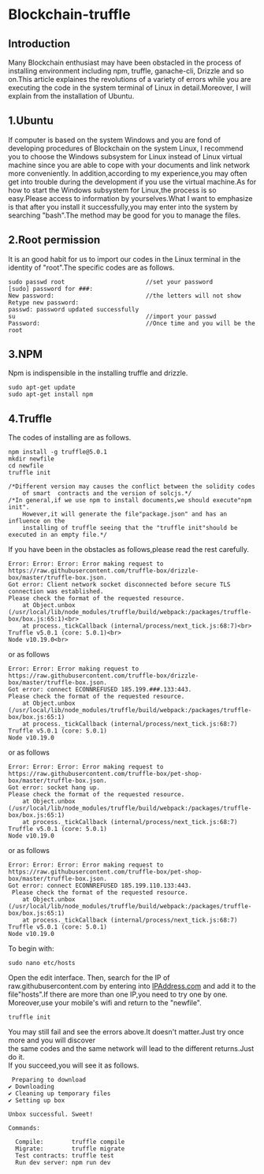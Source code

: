 # Blockchain-truffle
## Introduction<br>
Many Blockchain enthusiast may have been obstacled in the process of installing environment including npm, truffle, ganache-cli, Drizzle and so on.This article explaines the revolutions of a variety of errors while you are executing the code in the system terminal of Linux in detail.Moreover, I will explain from the installation of  Ubuntu.
## 1.Ubuntu 
If computer is based on the system Windows and you are fond of developing procedures of Blockchain on the system Linux, I recommend you to choose the Windows subsystem for Linux instead of Linux virtual machine since you are able to cope with your documents and link network more conveniently.
In addition,according to my experience,you may often get into trouble during the development if you use the virtual machine.As for how to start the Windows subsystem for Linux,the process is so easy.Please access to information by yourselves.What I want to emphasize is that after you install it successfully,you may enter into the system by searching "bash".The method may be good for you to manage the files.<br>
## 2.Root permission
It is an good habit for us to import our codes in the Linux terminal in the identity of "root".The specific codes are as follows.<br>
```
sudo passwd root                       //set your password
[sudo] password for ###:
New password:                          //the letters will not show
Retype new password:
passwd: password updated successfully
su                                     //import your passwd
Password:                              //Once time and you will be the root
```
## 3.NPM
Npm is indispensible in the installing truffle and drizzle.
```
sudo apt-get update
sudo apt-get install npm
```
## 4.Truffle
The codes of installing are as follows.
```
npm install -g truffle@5.0.1                   
mkdir newfile                                  
cd newfile                      
truffle init
```
```
/*Different version may causes the conflict between the solidity codes 
    of smart  contracts and the version of solcjs.*/
/*In general,if we use npm to install documents,we should execute"npm init".
    However,it will generate the file"package.json" and has an influence on the 
    installing of truffle seeing that the "truffle init"should be executed in an empty file.*/
```
If you have been in the obstacles as follows,please read the rest carefully.
```
Error: Error: Error: Error making request to https://raw.githubusercontent.com/truffle-box/drizzle-box/master/truffle-box.json.
Got error: Client network socket disconnected before secure TLS connection was established.
Please check the format of the requested resource.
    at Object.unbox (/usr/local/lib/node_modules/truffle/build/webpack:/packages/truffle-box/box.js:65:1)<br>
    at process._tickCallback (internal/process/next_tick.js:68:7)<br>
Truffle v5.0.1 (core: 5.0.1)<br>
Node v10.19.0<br>
```
or as follows
```
Error: Error: Error making request to https://raw.githubusercontent.com/truffle-box/drizzle-box/master/truffle-box.json. 
Got error: connect ECONNREFUSED 185.199.###.133:443. 
Please check the format of the requested resource.
    at Object.unbox (/usr/local/lib/node_modules/truffle/build/webpack:/packages/truffle-box/box.js:65:1)
    at process._tickCallback (internal/process/next_tick.js:68:7)
Truffle v5.0.1 (core: 5.0.1)
Node v10.19.0
```
or as follows
```
Error: Error: Error: Error making request to https://raw.githubusercontent.com/truffle-box/pet-shop-box/master/truffle-box.json. 
Got error: socket hang up. 
Please check the format of the requested resource.
    at Object.unbox (/usr/local/lib/node_modules/truffle/build/webpack:/packages/truffle-box/box.js:65:1)
    at process._tickCallback (internal/process/next_tick.js:68:7)
Truffle v5.0.1 (core: 5.0.1)
Node v10.19.0
```
or as follows
```
Error: Error: Error: Error making request to https://raw.githubusercontent.com/truffle-box/pet-shop-box/master/truffle-box.json. 
Got error: connect ECONNREFUSED 185.199.110.133:443.
 Please check the format of the requested resource.
    at Object.unbox (/usr/local/lib/node_modules/truffle/build/webpack:/packages/truffle-box/box.js:65:1)
    at process._tickCallback (internal/process/next_tick.js:68:7)
Truffle v5.0.1 (core: 5.0.1)
Node v10.19.0
```
To begin with:
```
sudo nano etc/hosts

```
Open the edit interface.
Then, search for the IP of raw.githubusercontent.com by entering into 
[IPAddress.com](https://www.ipaddress.com/ip-lookup)
and add it to the file"hosts".If there are more than one IP,you need to try one by one.
Moreover,use your mobile's wifi and return to the "newfile".
```                  
truffle init
```
You may still fail and see the errors above.It doesn't matter.Just try once more and you will discover <br>
the same codes and the same network will lead to the different returns.Just do it.<br>
If you succeed,you will see it as follows.
```
 Preparing to download
✔ Downloading
✔ Cleaning up temporary files
✔ Setting up box

Unbox successful. Sweet!

Commands:

  Compile:        truffle compile
  Migrate:        truffle migrate
  Test contracts: truffle test
  Run dev server: npm run dev
```

